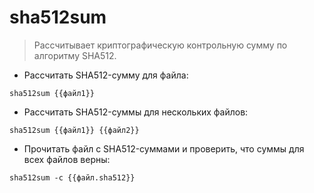 # sha512sum

> Рассчитывает криптографическую контрольную сумму по алгоритму SHA512.

- Рассчитать SHA512-сумму для файла:

`sha512sum {{файл1}}`

- Рассчитать SHA512-суммы для нескольких файлов:

`sha512sum {{файл1}} {{файл2}}`

- Прочитать файл с SHA512-суммами и проверить, что суммы для всех файлов верны:

`sha512sum -c {{файл.sha512}}`
